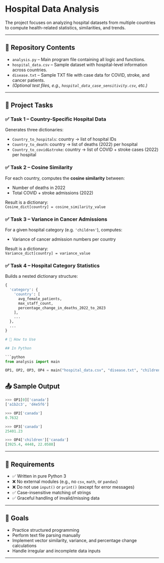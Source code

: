 
# Hospital Data Analysis

The project focuses on analyzing hospital datasets from multiple countries to compute health-related statistics, similarities, and trends.

---

## 📁 Repository Contents

- `analysis.py` – Main program file containing all logic and functions.
- `hospital_data.csv` – Sample dataset with hospital-level information across countries.
- `disease.txt` – Sample TXT file with case data for COVID, stroke, and cancer patients.
- *(Optional test files, e.g., `hospital_data_case_sensitivity.csv`, etc.)*

---

## 🧠 Project Tasks

### ✅ Task 1 – Country-Specific Hospital Data

Generates three dictionaries:
- `Country_to_hospitals`: country → list of hospital IDs
- `Country_to_death`: country → list of deaths (2022) per hospital
- `Country_to_covid&stroke`: country → list of COVID + stroke cases (2022) per hospital

### ✅ Task 2 – Cosine Similarity

For each country, computes the **cosine similarity** between:
- Number of deaths in 2022
- Total COVID + stroke admissions (2022)

Result is a dictionary:  
`Cosine_dict[country] = cosine_similarity_value`

### ✅ Task 3 – Variance in Cancer Admissions

For a given hospital category (e.g. `'children'`), computes:
- Variance of cancer admission numbers per country

Result is a dictionary:  
`Variance_dict[country] = variance_value`

### ✅ Task 4 – Hospital Category Statistics

Builds a nested dictionary structure:  
```python
{
  'category': {
    'country': [
      avg_female_patients,
      max_staff_count,
      percentage_change_in_deaths_2022_to_2023
    ],
    ...
  },
  ...
}

# 🚀 How to Use

## In Python

```python
from analysis import main

OP1, OP2, OP3, OP4 = main("hospital_data.csv", "disease.txt", "children")
```

## 📤 Sample Output

```python
>>> OP1[0]['canada']
['a1b2c3', 'd4e5f6']

>>> OP2['canada']
0.7632

>>> OP3['canada']
25401.23

>>> OP4['children']['canada']
[3925.4, 4448, 22.0588]
```

---

## 📌 Requirements

- ✅ Written in pure Python 3  
- ❌ No external modules (e.g., no `csv`, `math`, or `pandas`)  
- ❌ Do not use `input()` or `print()` (except for error messages)  
- ✅ Case-insensitive matching of strings  
- ✅ Graceful handling of invalid/missing data  

---

## 🎯 Goals

- Practice structured programming  
- Perform text file parsing manually  
- Implement vector similarity, variance, and percentage change calculations  
- Handle irregular and incomplete data inputs  

---

